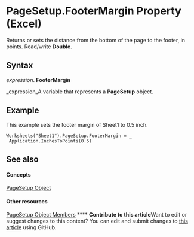 
# PageSetup.FooterMargin Property (Excel)

Returns or sets the distance from the bottom of the page to the footer, in points. Read/write  **Double**.


## Syntax

 _expression_. **FooterMargin**

 _expression_A variable that represents a  **PageSetup** object.


## Example

This example sets the footer margin of Sheet1 to 0.5 inch.


```
Worksheets("Sheet1").PageSetup.FooterMargin = _ 
 Application.InchesToPoints(0.5)
```


## See also


#### Concepts


 [PageSetup Object](2fd22df9-5987-f723-04a9-9a3f2e84ac81.md)
#### Other resources


 [PageSetup Object Members](feabe079-cb03-f560-6032-88f5585ec8a8.md)
****   **Contribute to this article**Want to edit or suggest changes to this content? You can edit and submit changes to  [this article](https://github.com/jhershey00/VBA_Excel_Test/OpenXMLCon/articles/b6ec4b9c-c828-e6fe-2a65-ccddd1b05c30.md) using GitHub.

